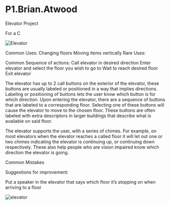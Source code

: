 # P1.Brian.Atwood
Elevator Project

For a C

![Elevator](https://user-images.githubusercontent.com/68326570/192807564-75d1b7cd-55a5-41fe-8ded-321731dd95c4.png)

Common Uses:
	Changing floors
	Moving items vertically
Rare Uses: 

Common Sequence of actions:
Call elevator in desired direction
Enter elevator and select the floor you wish to go to
Wait to reach desired floor
Exit elevator

The elevator has up to 2 call buttons on the exterior of the elevator, these buttons are usually labeled or positioned in a way that implies directions. Labeling or positioning of buttons lets the user know which button is for which direction. Upon entering the elevator, there are a sequence of buttons that are labeled to a corresponding floor. Selecting one of these buttons will cause the elevator to move to the chosen floor. These buttons are often labeled with extra descriptors in larger buildings that describe what is available on said floor. 

The elevator supports the user, with a series of chimes. For example, on most elevators when the elevator reaches a called floor it will let out one or two chimes indicating the elevator is continuing up, or continuing down respectively. These also help people who are vision impaired know which direction the elevator is going.

Common Mistakes

Suggestions for improvement:

Put a speaker in the elevator that says which floor it’s stopping on when arriving to a floor



![elevator](https://user-images.githubusercontent.com/68326570/192807545-f56f42c2-e3e4-4461-b48b-9efa70be793e.gif)

